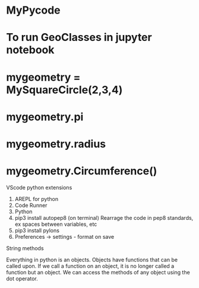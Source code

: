 # MyPycode

# To run GeoClasses in jupyter notebook

# mygeometry = MySquareCircle(2,3,4)
# mygeometry.pi
# mygeometry.radius
# mygeometry.Circumference()


VScode python extensions 

1) AREPL for python
2) Code Runner 
3) Python
4) pip3 install autopep8 (on terminal) Rearrage the code in pep8 standards, ex spaces between variables, etc
5) pip3 install pylons
6) Preferences -> settings - format on save

String methods

Everything in python is an objects. 
Objects have functions that can be called upon. 
If we call a function on an object, it is no longer called a function but an object.
We can access the methods of any object using the dot operator. 
